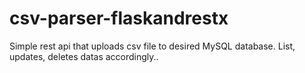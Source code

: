 # csv-parser-flaskandrestx
Simple rest api that uploads csv file to desired MySQL database. List, updates, deletes datas accordingly..
